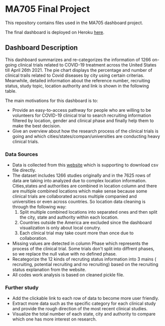 # MA705 Final Project

This repository contains files used in the MA705 dashboard project.

The final dashboard is deployed on Heroku [here](https://volunteer-covid-clinical-trial.herokuapp.com/).

## Dashboard Description

This dashboard summarizes and re-categorizes the information of 1266 on-going clinical trials related to COVID-19 treatment across the United States till April 26th 2021. The pie chart displays the percentage and number of clinical trails related to Covid diseases by city using certain criterias. Meanwhile, detailed information about the reference number, recruiting status, study topic, location authority and link is shown in the following table.

The main motivations for this dashboard is to:
 - Provide an easy-to-access pathway for people who are willing to be volunteers for COVID-19 clinical trial  to search recruiting information filtered by location, gender and clinical phase and finally help them to make the best decision.
 - Give an overview about how the research process of the clinical trials is going and which cities/states/compan/universities are conducting heavy clinical trials. 

### Data Sources

- Data is collected from this [website](https://clinicaltrials.gov/) which is supporting to download csv file directly. 
- The dataset includes 1266 studies originally and in the 7625 rows of data are taking into analyzed due to complex location information. Cities,states and authorities are combined in location column and there are multiple combined locations which make sense because some clinical trials are collaborated across multiple companied and universities or even across countries. So location data cleaning is through the following way:
   1. Split multiple combined locations into separated ones and then split the city, state and authority within each location.
   2. Countries outside the America are excluded since the dashboard visualization is only about local conutry. 
   3. Each clinical trial may take count more than once due to collaboration.
- Missing values are detected in column Phase which represents the process of the clinical trial. Some trials don't split into diffrent phases, so we replace the null value with no defined phase.
- Recategorize the 12 kinds of recruting status information into 3 mains ( recruiting, potential recruiting and no recruiting) based on the recruiting status explanation from the website.
- All codes work analysis is based on cleaned pickle file.

### Further study
- Add the clickable link to each row of data to become more user friendly.
- Extract more data such as the specific category for each clinical study and provide the rough direction of the most recent clinical studies.
- Visualize the total number of each state, city and authority to compare which one has more interest on research.

